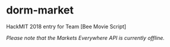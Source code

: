 # dorm-market
HackMIT 2018 entry for Team [Bee Movie Script]

*Please note that the Markets Everywhere API is currently offline.*
